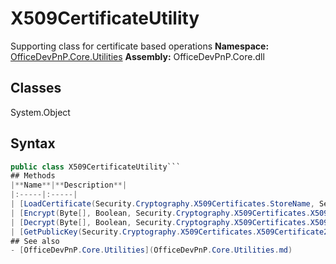 # X509CertificateUtility
Supporting class for certificate based operations
**Namespace:** [OfficeDevPnP.Core.Utilities](OfficeDevPnP.Core.Utilities.md)
**Assembly:** OfficeDevPnP.Core.dll
## Classes
System.Object
## Syntax
```C#
public class X509CertificateUtility```
## Methods
|**Name**|**Description**|
|:-----|:-----|
| [LoadCertificate(Security.Cryptography.X509Certificates.StoreName, Security.Cryptography.X509Certificates.StoreLocation, String)](X509CertificateUtilityLoadCertificateSecurity.Cryptography.X509Certificates.StoreNameSecurity.Cryptography.X509Certificates.StoreLocationString.md) | Loads a certificate from a given certificate store
| [Encrypt(Byte[], Boolean, Security.Cryptography.X509Certificates.X509Certificate2)](X509CertificateUtilityEncryptByte[]BooleanSecurity.Cryptography.X509Certificates.X509Certificate2.md) | Encrypts data based on the RSACryptoServiceProvider
| [Decrypt(Byte[], Boolean, Security.Cryptography.X509Certificates.X509Certificate2)](X509CertificateUtilityDecryptByte[]BooleanSecurity.Cryptography.X509Certificates.X509Certificate2.md) | Decrypts data based on the RSACryptoServiceProvider
| [GetPublicKey(Security.Cryptography.X509Certificates.X509Certificate2)](X509CertificateUtilityGetPublicKeySecurity.Cryptography.X509Certificates.X509Certificate2.md) | Returns the certificate public key
## See also
- [OfficeDevPnP.Core.Utilities](OfficeDevPnP.Core.Utilities.md)
